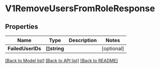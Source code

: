 # V1RemoveUsersFromRoleResponse

## Properties

Name | Type | Description | Notes
------------ | ------------- | ------------- | -------------
**FailedUserIDs** | **[]string** |  | [optional] 

[[Back to Model list]](../README.md#documentation-for-models) [[Back to API list]](../README.md#documentation-for-api-endpoints) [[Back to README]](../README.md)


